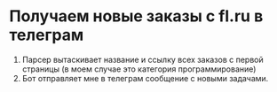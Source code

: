 # Получаем новые заказы с fl.ru в телеграм
1. Парсер вытаскивает название и ссылку всех заказов с первой страницы (в моем случае это категория программирование)
2. Бот отправляет мне в телеграм сообщение с новыми задачами.

